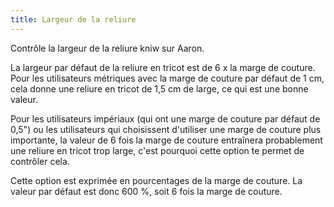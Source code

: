 ```yaml
---
title: Largeur de la reliure
---
```


Contrôle la largeur de la reliure kniw sur Aaron.

La largeur par défaut de la reliure en tricot est de 6 x la marge de couture. Pour les utilisateurs métriques avec la marge de couture par défaut de 1 cm, cela donne une reliure en tricot de 1,5 cm de large, ce qui est une bonne valeur.

Pour les utilisateurs impériaux (qui ont une marge de couture par défaut de 0,5") ou les utilisateurs qui choisissent d'utiliser une marge de couture plus importante, la valeur de 6 fois la marge de couture entraînera probablement une reliure en tricot trop large, c'est pourquoi cette option te permet de contrôler cela.

<Note>

Cette option est exprimée en pourcentages de la marge de couture. La valeur par défaut est donc 600 %, soit 6 fois la marge de couture.
</Note>
